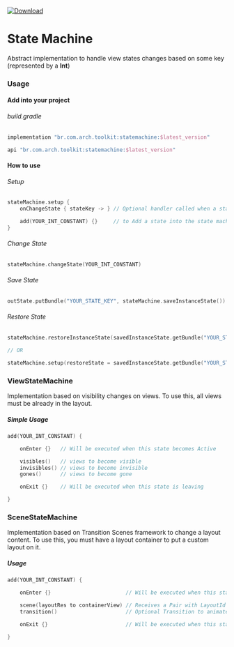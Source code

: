 [ ![Download](https://api.bintray.com/packages/methe/arch-toolkit/statemachine/images/download.svg) ](https://bintray.com/methe/arch-toolkit/statemachine/_latestVersion)

# State Machine

Abstract implementation to handle view states changes based on some key (represented by a **Int**)

### Usage

#### Add into your project

###### build.gradle
```groovy
implementation "br.com.arch.toolkit:statemachine:$latest_version"
```

```groovy
api "br.com.arch.toolkit:statemachine:$latest_version"
```

#### How to use

###### Setup
```kotlin
stateMachine.setup {
    onChangeState { stateKey -> } // Optional handler called when a state becomes active

    add(YOUR_INT_CONSTANT) {}     // to Add a state into the state machine
}
```

###### Change State
```kotlin
stateMachine.changeState(YOUR_INT_CONSTANT)
```

###### Save State

```kotlin
outState.putBundle("YOUR_STATE_KEY", stateMachine.saveInstanceState())
```

###### Restore State

```kotlin
stateMachine.restoreInstanceState(savedInstanceState.getBundle("YOUR_STATE_KEY"))

// OR

stateMachine.setup(restoreState = savedInstanceState.getBundle("YOUR_STATE_KEY")) { }
```

### ViewStateMachine

Implementation based on visibility changes on views.
To use this, all views must be already in the layout.

##### Simple Usage

```kotlin
add(YOUR_INT_CONSTANT) {

    onEnter {}   // Will be executed when this state becomes Active

    visibles()   // views to become visible
    invisibles() // views to become invisible
    gones()      // views to become gone

    onExit {}    // Will be executed when this state is leaving

}
```

### SceneStateMachine

Implementation based on Transition Scenes framework to change a layout content.
To use this, you must have a layout container to put a custom layout on it.

##### Usage

```kotlin
add(YOUR_INT_CONSTANT) {

    onEnter {}                        // Will be executed when this state becomes Active

    scene(layoutRes to containerView) // Receives a Pair with LayoutId and the container ViewGroup to inflate the layout on it
    transition()                      // Optional Transition to animate the scene change

    onExit {}                         // Will be executed when this state is leaving

}
```